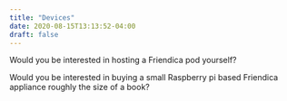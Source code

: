 ```yaml
---
title: "Devices"
date: 2020-08-15T13:13:52-04:00
draft: false
---
```


Would you be interested in hosting a Friendica pod yourself?

Would you be interested in buying a small Raspberry pi based Friendica appliance roughly the size of a book?

